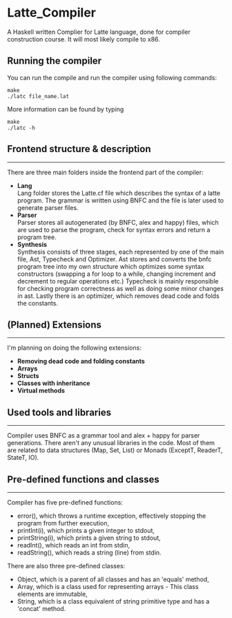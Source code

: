 # Latte_Compiler
A Haskell written Complier for Latte language, done for compiler construction course. It will most likely compile to x86.
## Running the compiler

You can run the compile and run the compiler using following commands:
```
make
./latc file_name.lat
```
More information can be found by typing
```
make
./latc -h
```

## Frontend structure & description
***
There are three main folders inside the frontend part of the compiler:
- **Lang** \
    Lang folder stores the Latte.cf file which describes the syntax of a latte program.
    The grammar is written using BNFC and the file is later used to generate parser files.
- **Parser** \
    Parser stores all autogenerated (by BNFC, alex and happy) files, which are used to parse the
    program, check for syntax errors and return a program tree.
- **Synthesis** \
    Synthesis consists of three stages, each represented by one of the main file, Ast, Typecheck
    and Optimizer. Ast stores and converts the bnfc program tree into my own structure which optimizes
    some syntax constructors (swapping a for loop to a while, changing increment and decrement to regular
    operations etc.) Typecheck is mainly responsible for checking program correctness as well as doing some
    minor changes in ast. Lastly there is an optimizer, which removes dead code and folds the constants.

## (Planned) Extensions
***
I'm planning on doing the following extensions:
- **Removing dead code and folding constants** 
- **Arrays**
- **Structs**
- **Classes with inheritance**
- **Virtual methods**
    
## Used tools and libraries
***
Compiler uses BNFC as a grammar tool and alex + happy for parser generations.
There aren't any unusual libraries in the code. Most of them are related to data structures 
(Map, Set, List) or Monads (ExceptT, ReaderT, StateT, IO).

## Pre-defined functions and classes
***    
Compiler has five pre-defined functions:
- error(), which throws a runtime exception, effectively stopping the program from further execution,
- printInt(i), which prints a given integer to stdout,
- printString(i), which prints a given string to stdout,
- readInt(), which reads an int from stdin,
- readString(), which reads a string (line) from stdin.

There are also three pre-defined classes:
- Object, which is a parent of all classes and has an 'equals' method,
- Array, which is a class used for representing arrays - This class elements are immutable,
- String, which is a class equivalent of string primitive type and has a 'concat' method.
